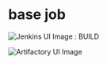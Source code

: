 # base job

![Jenkins UI Image : BUILD](../sol1/sol1_Q1.png)

![Artifactory UI Image](../sol1/sol2_Q1.png)
